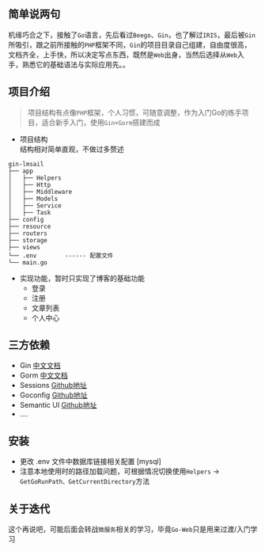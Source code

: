 ## 简单说两句  
机缘巧合之下，接触了`Go`语言，先后看过`Beego`、`Gin`，也了解过`IRIS`，最后被`Gin`所吸引，跟之前所接触的`PHP`框架不同，`Gin`的项目目录自己组建，自由度很高，文档齐全，上手快，所以决定写点东西，既然是`Web`出身，当然后选择从`Web`入手，熟悉它的基础语法与实际应用先。。  

## 项目介绍  
> 项目结构有点像`PHP`框架，个人习惯，可随意调整，作为入门Go的练手项目，适合新手入门，使用`Gin+Gorm`搭建而成       

- 项目结构  
结构相对简单直观，不做过多赘述  
```text
gin-lmsail
├── app
│   ├── Helpers
│   ├── Http
│   ├── Middleware
│   ├── Models
│   ├── Service
│   ├── Task
├── config
├── resource
├── routers
├── storage
├── views
└── .env        ------ 配置文件
└── main.go
```  

- 实现功能，暂时只实现了博客的基础功能
	- 登录
	- 注册
	- 文章列表
	- 个人中心

## 三方依赖
- Gin [中文文档](https://www.kancloud.cn/shuangdeyu/gin_book/949438)
- Gorm [中文文档](http://gorm.book.jasperxu.com/)
- Sessions [Github地址](github.com/gin-contrib/sessions)
- Goconfig [Github地址](github.com/Unknwon/goconfig)
- Semantic UI [Github地址](https://www.semantic-ui.com/)
- ....

## 安装
- 更改 .env 文件中数据库链接相关配置 [mysql]
- 注意本地使用时的路径加载问题，可根据情况切换使用`Helpers` -> `GetGoRunPath、GetCurrentDirectory`方法

## 关于迭代  
这个再说吧，可能后面会转战`微服务`相关的学习，毕竟`Go-Web`只是用来过渡/入门学习  